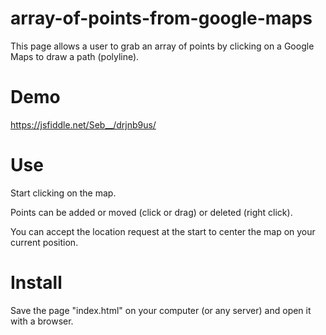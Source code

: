 # array-of-points-from-google-maps
This page allows a user to grab an array of points by clicking on a Google Maps to draw a path (polyline).

# Demo
https://jsfiddle.net/Seb__/drjnb9us/

# Use
Start clicking on the map.

Points can be added or moved (click or drag) or deleted (right click).

You can accept the location request at the start to center the map on your current position.

# Install
Save the page "index.html" on your computer (or any server) and open it with a browser.




